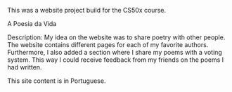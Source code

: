 This was a website project build for the CS50x course.

A Poesia da Vida

Description:
My idea on the website was to share poetry with other people.
The website contains different pages for each of my favorite authors. 
Furthermore, I also added a section where I share my poems with a voting system. This way I could receive feedback from my friends on the poems I had written.

This site content is in Portuguese.
